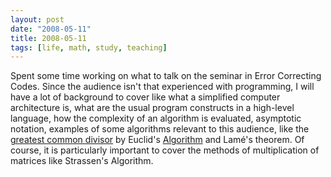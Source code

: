 ```yaml
---
layout: post
date: "2008-05-11"
title: 2008-05-11
tags: [life, math, study, teaching]
---
```

Spent some time working on what to talk on the seminar in Error
Correcting Codes. Since the audience isn't that experienced with
programming, I will have a lot of background to cover like what a
simplified computer architecture is, what are the usual program
constructs in a high-level language, how the complexity of an
algorithm is evaluated, asymptotic notation, examples of some
algorithms relevant to this audience, like the
[greatest common divisor](http://en.wikipedia.org/wiki/Greatest_common_divisor)
by Euclid's
[Algorithm](http://en.wikipedia.org/wiki/Euclidean_algorithm) and
Lamé's theorem. Of course, it is particularly important to cover
the methods of multiplication of matrices like Strassen's
Algorithm.


